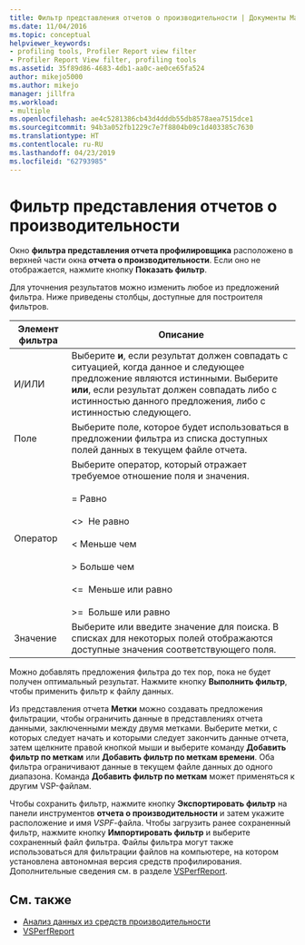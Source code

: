 ```yaml
---
title: Фильтр представления отчетов о производительности | Документы Майкрософт
ms.date: 11/04/2016
ms.topic: conceptual
helpviewer_keywords:
- profiling tools, Profiler Report view filter
- Profiler Report View filter, profiling tools
ms.assetid: 35f89d86-4683-4db1-aa0c-ae0ce65fa524
author: mikejo5000
ms.author: mikejo
manager: jillfra
ms.workload:
- multiple
ms.openlocfilehash: ae4c5281386cb43d4dddb55db8578aea7515dce1
ms.sourcegitcommit: 94b3a052fb1229c7e7f8804b09c1d403385c7630
ms.translationtype: HT
ms.contentlocale: ru-RU
ms.lasthandoff: 04/23/2019
ms.locfileid: "62793985"
---
```

# <a name="performance-report-view-filter"></a>Фильтр представления отчетов о производительности
Окно **фильтра представления отчета профилировщика** расположено в верхней части окна **отчета о производительности**. Если оно не отображается, нажмите кнопку **Показать фильтр**.

 Для уточнения результатов можно изменить любое из предложений фильтра. Ниже приведены столбцы, доступные для построителя фильтров.

|Элемент фильтра|Описание|
|-----------------|-----------------|
|И/ИЛИ|Выберите **и**, если результат должен совпадать с ситуацией, когда данное и следующее предложение являются истинными. Выберите **или**, если результат должен совпадать либо с истинностью данного предложения, либо с истинностью следующего.|
|Поле|Выберите поле, которое будет использоваться в предложении фильтра из списка доступных полей данных в текущем файле отчета.|
|Оператор|Выберите оператор, который отражает требуемое отношение поля и значения.<br /><br /> =    Равно<br /><br /> <>  Не равно<br /><br /> <    Меньше чем<br /><br /> >    Больше чем<br /><br /> <=  Меньше или равно<br /><br /> >=  Больше или равно|
|Значение|Выберите или введите значение для поиска. В списках для некоторых полей отображаются доступные значения соответствующего поля.|

 Можно добавлять предложения фильтра до тех пор, пока не будет получен оптимальный результат. Нажмите кнопку **Выполнить фильтр**, чтобы применить фильтр к файлу данных.

 Из представления отчета **Метки** можно создавать предложения фильтрации, чтобы ограничить данные в представлениях отчета данными, заключенными между двумя метками. Выберите метки, с которых следует начать и которыми следует закончить данные отчета, затем щелкните правой кнопкой мыши и выберите команду **Добавить фильтр по меткам** или **Добавить фильтр по меткам времени**. Оба фильтра ограничивают данные в текущем файле данных до одного диапазона. Команда **Добавить фильтр по меткам** может применяться к другим VSP-файлам.

 Чтобы сохранить фильтр, нажмите кнопку **Экспортировать фильтр** на панели инструментов **отчета о производительности** и затем укажите расположение и имя *VSPF*-файла. Чтобы загрузить ранее сохраненный фильтр, нажмите кнопку **Импортировать фильтр** и выберите сохраненный файл фильтра. Файлы фильтра могут также использоваться для фильтрации файлов на компьютере, на котором установлена автономная версия средств профилирования. Дополнительные сведения см. в разделе [VSPerfReport](../profiling/vsperfreport.md).

## <a name="see-also"></a>См. также
- [Анализ данных из средств производительности](../profiling/analyzing-performance-tools-data.md)
- [VSPerfReport](../profiling/vsperfreport.md)